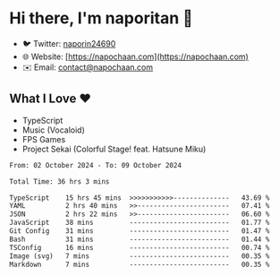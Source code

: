 # Hi there, I'm naporitan 👋

- 🐦 Twitter: [naporin24690](https://twitter.com/naporin24690)
- 🌐 Website: [https://napochaan.com](https://napochaan.com)
- ✉️ Email: [contact@napochaan.com](mailto:contact@napochaan.com)

## What I Love ❤️
- TypeScript
- Music (Vocaloid)
- FPS Games
- Project Sekai (Colorful Stage! feat. Hatsune Miku)

<!--START_SECTION:waka-->

```txt
From: 02 October 2024 - To: 09 October 2024

Total Time: 36 hrs 3 mins

TypeScript    15 hrs 45 mins  >>>>>>>>>>>--------------   43.69 %
YAML          2 hrs 40 mins   >>-----------------------   07.41 %
JSON          2 hrs 22 mins   >>-----------------------   06.60 %
JavaScript    38 mins         -------------------------   01.77 %
Git Config    31 mins         -------------------------   01.47 %
Bash          31 mins         -------------------------   01.44 %
TSConfig      16 mins         -------------------------   00.74 %
Image (svg)   7 mins          -------------------------   00.35 %
Markdown      7 mins          -------------------------   00.35 %
```

<!--END_SECTION:waka-->

